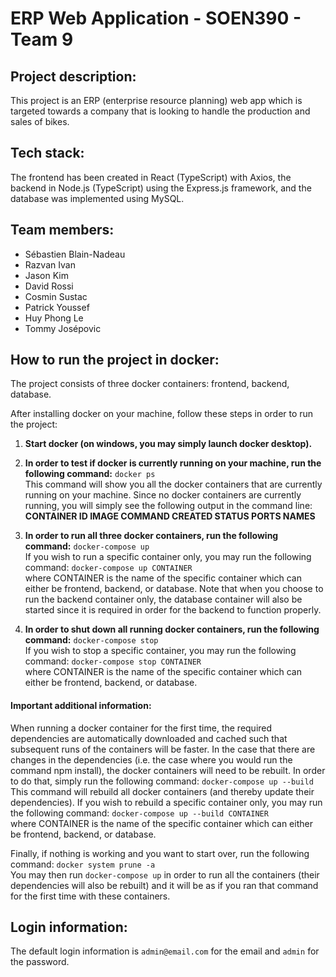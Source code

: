 # ERP Web Application - SOEN390 - Team 9

## Project description:
This project is an ERP (enterprise resource planning) web app which is targeted towards a company that is looking to handle the production and sales of bikes.

## Tech stack:
The frontend has been created in React (TypeScript) with Axios, the backend in Node.js (TypeScript) using the Express.js framework, and the database was implemented using MySQL.

## Team members:
- Sébastien	Blain-Nadeau
- Razvan Ivan
- Jason	Kim
- David	Rossi
- Cosmin	Sustac
- Patrick	Youssef
- Huy Phong	Le
- Tommy	Josépovic

## How to run the project in docker:

The project consists of three docker containers: frontend, backend, database.

After installing docker on your machine, follow these steps in order to run the project:
1. **Start docker (on windows, you may simply launch docker desktop).**

2. **In order to test if docker is currently running on your machine, run the following command:** `docker ps`\
This command will show you all the docker containers that are currently running on your machine. Since no docker containers are currently running, you will simply see the following output in the command line:\
**CONTAINER ID   IMAGE     COMMAND   CREATED   STATUS    PORTS     NAMES**

3. **In order to run all three docker containers, run the following command:** `docker-compose up`\
If you wish to run a specific container only, you may run the following command: `docker-compose up CONTAINER`\
where CONTAINER is the name of the specific container which can either be frontend, backend, or database.
Note that when you choose to run the backend container only, the database container will also be started since it is required in order for the backend to function properly.

4. **In order to shut down all running docker containers, run the following command:** `docker-compose stop`\
If you wish to stop a specific container, you may run the following command: `docker-compose stop CONTAINER`\
where CONTAINER is the name of the specific container which can either be frontend, backend, or database.

#### Important additional information:

When running a docker container for the first time, the required dependencies are automatically downloaded and cached such that subsequent runs of the containers will be faster. In the case that there are changes in the dependencies (i.e. the case where you would run the command npm install), the docker containers will need to be rebuilt. In order to do that, simply run the following command: `docker-compose up --build`\
This command will rebuild all docker containers (and thereby update their dependencies). If you wish to rebuild a specific container only, you may run the following command: `docker-compose up --build CONTAINER`\
where CONTAINER is the name of the specific container which can either be frontend, backend, or database.

Finally, if nothing is working and you want to start over, run the following command: `docker system prune -a`\
You may then run `docker-compose up` in order to run all the containers (their dependencies will also be rebuilt) and it will be as if you ran that command for the first time with these containers.

## Login information:
The default login information is `admin@email.com` for the email and `admin` for the password.
